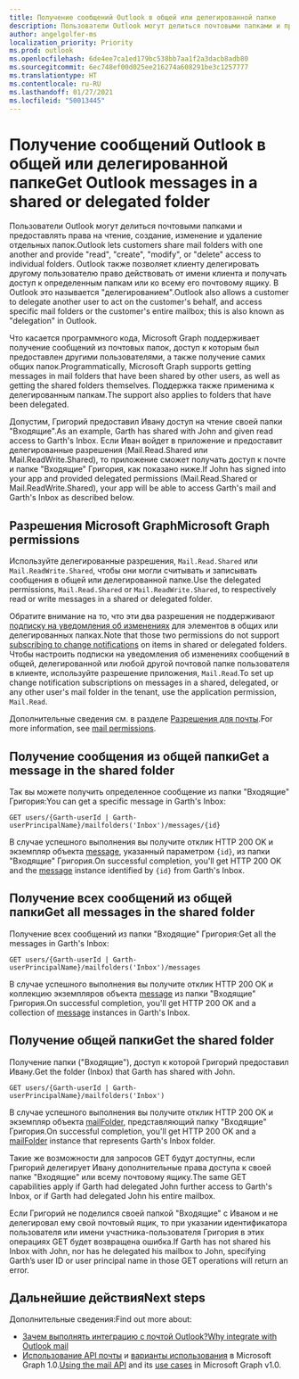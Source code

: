 ```yaml
---
title: Получение сообщений Outlook в общей или делегированной папке
description: Пользователи Outlook могут делиться почтовыми папками и предоставлять права на чтение, создание, изменение и удаление отдельных папок. Outlook также позволяет клиенту делегировать другому пользователю действовать от имени клиента.
author: angelgolfer-ms
localization_priority: Priority
ms.prod: outlook
ms.openlocfilehash: 6de4ee7ca1ed179bc538bb7aa1f2a3dacb8adb80
ms.sourcegitcommit: 6ec748ef00d025ee216274a608291be3c1257777
ms.translationtype: HT
ms.contentlocale: ru-RU
ms.lasthandoff: 01/27/2021
ms.locfileid: "50013445"
---
```

# <a name="get-outlook-messages-in-a-shared-or-delegated-folder"></a><span data-ttu-id="cc531-104">Получение сообщений Outlook в общей или делегированной папке</span><span class="sxs-lookup"><span data-stu-id="cc531-104">Get Outlook messages in a shared or delegated folder</span></span>

<span data-ttu-id="cc531-105">Пользователи Outlook могут делиться почтовыми папками и предоставлять права на чтение, создание, изменение и удаление отдельных папок.</span><span class="sxs-lookup"><span data-stu-id="cc531-105">Outlook lets customers share mail folders with one another and provide "read", "create", "modify", or "delete" access to individual folders.</span></span> <span data-ttu-id="cc531-106">Outlook также позволяет клиенту делегировать другому пользователю право действовать от имени клиента и получать доступ к определенным папкам или ко всему его почтовому ящику. В Outlook это называется "делегированием".</span><span class="sxs-lookup"><span data-stu-id="cc531-106">Outlook also allows a customer to delegate another user to act on the customer's behalf, and access specific mail folders or the customer's entire mailbox; this is also known as "delegation" in Outlook.</span></span>

<span data-ttu-id="cc531-107">Что касается программного кода, Microsoft Graph поддерживает получение сообщений из почтовых папок, доступ к которым был предоставлен другими пользователями, а также получение самих общих папок.</span><span class="sxs-lookup"><span data-stu-id="cc531-107">Programmatically, Microsoft Graph supports getting messages in mail folders that have been shared by other users, as well as getting the shared folders themselves.</span></span> <span data-ttu-id="cc531-108">Поддержка также применима к делегированным папкам.</span><span class="sxs-lookup"><span data-stu-id="cc531-108">The support also applies to folders that have been delegated.</span></span>

<span data-ttu-id="cc531-109">Допустим, Григорий предоставил Ивану доступ на чтение своей папки "Входящие".</span><span class="sxs-lookup"><span data-stu-id="cc531-109">As an example, Garth has shared with John and given read access to Garth's Inbox.</span></span> <span data-ttu-id="cc531-110">Если Иван войдет в приложение и предоставит делегированные разрешения (Mail.Read.Shared или Mail.ReadWrite.Shared), то приложение сможет получать доступ к почте и папке "Входящие" Григория, как показано ниже.</span><span class="sxs-lookup"><span data-stu-id="cc531-110">If John has signed into your app and provided delegated permissions (Mail.Read.Shared or Mail.ReadWrite.Shared), your app will be able to access Garth's mail and Garth's Inbox as described below.</span></span>

## <a name="microsoft-graph-permissions"></a><span data-ttu-id="cc531-111">Разрешения Microsoft Graph</span><span class="sxs-lookup"><span data-stu-id="cc531-111">Microsoft Graph permissions</span></span>

<span data-ttu-id="cc531-112">Используйте делегированные разрешения, `Mail.Read.Shared` или `Mail.ReadWrite.Shared`, чтобы они могли считывать и записывать сообщения в общей или делегированной папке.</span><span class="sxs-lookup"><span data-stu-id="cc531-112">Use the delegated permissions, `Mail.Read.Shared` or `Mail.ReadWrite.Shared`, to respectively read or write messages in a shared or delegated folder.</span></span> 

<span data-ttu-id="cc531-113">Обратите внимание на то, что эти два разрешения не поддерживают [подписку на уведомления об изменениях](webhooks.md) для элементов в общих или делегированных папках.</span><span class="sxs-lookup"><span data-stu-id="cc531-113">Note that those two permissions do not support [subscribing to change notifications](webhooks.md) on items in shared or delegated folders.</span></span> <span data-ttu-id="cc531-114">Чтобы настроить подписки на уведомления об изменениях сообщений в общей, делегированной или любой другой почтовой папке пользователя в клиенте, используйте разрешение приложения, `Mail.Read`.</span><span class="sxs-lookup"><span data-stu-id="cc531-114">To set up change notification subscriptions on messages in a shared, delegated, or any other user's mail folder in the tenant, use the application permission, `Mail.Read`.</span></span>

<span data-ttu-id="cc531-115">Дополнительные сведения см. в разделе [Разрешения для почты](permissions-reference.md#mail-permissions).</span><span class="sxs-lookup"><span data-stu-id="cc531-115">For more information, see [mail permissions](permissions-reference.md#mail-permissions).</span></span>

## <a name="get-a-message-in-the-shared-folder"></a><span data-ttu-id="cc531-116">Получение сообщения из общей папки</span><span class="sxs-lookup"><span data-stu-id="cc531-116">Get a message in the shared folder</span></span>

<span data-ttu-id="cc531-117">Так вы можете получить определенное сообщение из папки "Входящие" Григория:</span><span class="sxs-lookup"><span data-stu-id="cc531-117">You can get a specific message in Garth's Inbox:</span></span>

<!-- { "blockType": "ignored" } -->
```http
GET users/{Garth-userId | Garth-userPrincipalName}/mailfolders('Inbox')/messages/{id}
```

<span data-ttu-id="cc531-118">В случае успешного выполнения вы получите отклик HTTP 200 OK и экземпляр объекта [message](/graph/api/resources/message), указанный параметром `{id}`, из папки "Входящие" Григория.</span><span class="sxs-lookup"><span data-stu-id="cc531-118">On successful completion, you'll get HTTP 200 OK and the [message](/graph/api/resources/message) instance identified by `{id}` from Garth's Inbox.</span></span>

## <a name="get-all-messages-in-the-shared-folder"></a><span data-ttu-id="cc531-119">Получение всех сообщений из общей папки</span><span class="sxs-lookup"><span data-stu-id="cc531-119">Get all messages in the shared folder</span></span>

<span data-ttu-id="cc531-120">Получение всех сообщений из папки "Входящие" Григория:</span><span class="sxs-lookup"><span data-stu-id="cc531-120">Get all the messages in Garth's Inbox:</span></span>

<!-- { "blockType": "ignored" } -->
```http
GET users/{Garth-userId | Garth-userPrincipalName}/mailfolders('Inbox')/messages
```

<span data-ttu-id="cc531-121">В случае успешного выполнения вы получите отклик HTTP 200 OK и коллекцию экземпляров объекта [message](/graph/api/resources/message) из папки "Входящие" Григория.</span><span class="sxs-lookup"><span data-stu-id="cc531-121">On successful completion, you'll get HTTP 200 OK and a collection of [message](/graph/api/resources/message) instances in Garth's Inbox.</span></span>

## <a name="get-the-shared-folder"></a><span data-ttu-id="cc531-122">Получение общей папки</span><span class="sxs-lookup"><span data-stu-id="cc531-122">Get the shared folder</span></span>

<span data-ttu-id="cc531-123">Получение папки ("Входящие"), доступ к которой Григорий предоставил Ивану.</span><span class="sxs-lookup"><span data-stu-id="cc531-123">Get the folder (Inbox) that Garth has shared with John.</span></span>

<!-- { "blockType": "ignored" } -->
```http
GET users/{Garth-userId | Garth-userPrincipalName}/mailfolders('Inbox')
```

<span data-ttu-id="cc531-124">В случае успешного выполнения вы получите отклик HTTP 200 OK и экземпляр объекта [mailFolder](/graph/api/resources/mailfolder), представляющий папку "Входящие" Григория.</span><span class="sxs-lookup"><span data-stu-id="cc531-124">On successful completion, you'll get HTTP 200 OK and a [mailFolder](/graph/api/resources/mailfolder) instance that represents Garth's Inbox folder.</span></span>

<span data-ttu-id="cc531-125">Такие же возможности для запросов GET будут доступны, если Григорий делегирует Ивану дополнительные права доступа к своей папке "Входящие" или всему почтовому ящику.</span><span class="sxs-lookup"><span data-stu-id="cc531-125">The same GET capabilities apply if Garth had delegated John further access to Garth's Inbox, or if Garth had delegated John his entire mailbox.</span></span>

<span data-ttu-id="cc531-126">Если Григорий не поделился своей папкой "Входящие" с Иваном и не делегировал ему свой почтовый ящик, то при указании идентификатора пользователя или имени участника-пользователя Григория в этих операциях GET будет возвращена ошибка.</span><span class="sxs-lookup"><span data-stu-id="cc531-126">If Garth has not shared his Inbox with John, nor has he delegated his mailbox to John, specifying Garth’s user ID or user principal name in those GET operations will return an error.</span></span> 


## <a name="next-steps"></a><span data-ttu-id="cc531-127">Дальнейшие действия</span><span class="sxs-lookup"><span data-stu-id="cc531-127">Next steps</span></span>

<span data-ttu-id="cc531-128">Дополнительные сведения:</span><span class="sxs-lookup"><span data-stu-id="cc531-128">Find out more about:</span></span>

- [<span data-ttu-id="cc531-129">Зачем выполнять интеграцию с почтой Outlook?</span><span class="sxs-lookup"><span data-stu-id="cc531-129">Why integrate with Outlook mail</span></span>](outlook-mail-concept-overview.md)
- <span data-ttu-id="cc531-130">[Использование API почты](/graph/api/resources/mail-api-overview) и [варианты использования](/graph/api/resources/mail-api-overview#common-use-cases) в Microsoft Graph 1.0.</span><span class="sxs-lookup"><span data-stu-id="cc531-130">[Using the mail API](/graph/api/resources/mail-api-overview) and its [use cases](/graph/api/resources/mail-api-overview#common-use-cases) in Microsoft Graph v1.0.</span></span>
